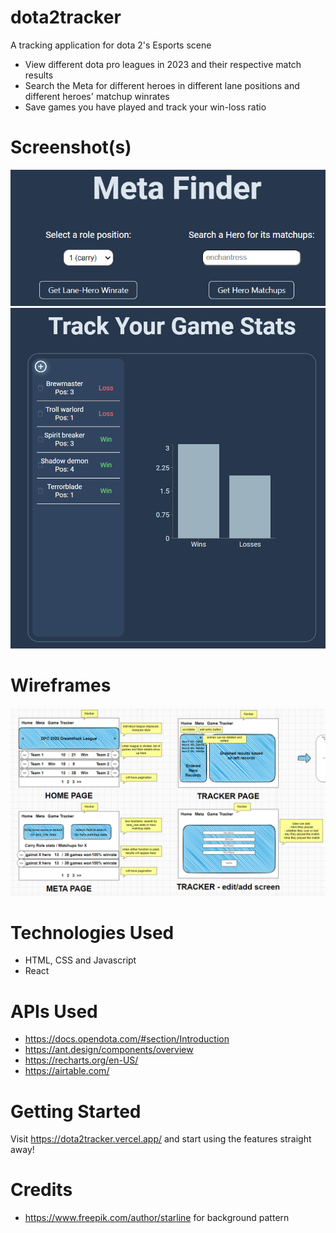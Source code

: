 # dota2tracker
A tracking application for dota 2's Esports scene

* View different dota pro leagues in 2023 and their respective match results
* Search the Meta for different heroes in different lane positions and different heroes' matchup winrates
* Save games you have played and track your win-loss ratio

# Screenshot(s)
![meta](./dota2tracker/public/meta.png)
![graph](./dota2tracker/public/tracker.png)

# Wireframes
![wrireframe](./dota2tracker/public/wireframe.png)

# Technologies Used
* HTML, CSS and Javascript
* React

# APIs Used
* https://docs.opendota.com/#section/Introduction
* https://ant.design/components/overview
* https://recharts.org/en-US/
* https://airtable.com/

# Getting Started
Visit https://dota2tracker.vercel.app/ and start using the features straight away!

# Credits
* https://www.freepik.com/author/starline for background pattern
